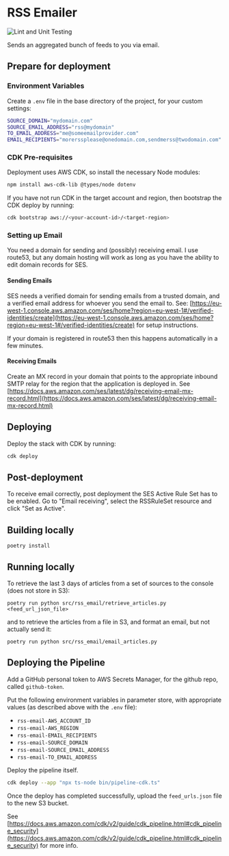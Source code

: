 # RSS Emailer

![Lint and Unit Testing](https://github.com/eamonmason/rss-email/actions/workflows/lint_and_test.yml/badge.svg)

Sends an aggregated bunch of feeds to you via email.

## Prepare for deployment

### Environment Variables

Create a `.env` file in the base directory of the project, for your custom settings:

```sh
SOURCE_DOMAIN="mydomain.com"
SOURCE_EMAIL_ADDRESS="rss@mydomain"
TO_EMAIL_ADDRESS="me@someemailprovider.com"
EMAIL_RECIPIENTS="morerssplease@onedomain.com,sendmerss@twodomain.com"
```

### CDK Pre-requisites

Deployment uses AWS CDK, so install the necessary Node modules:

```sh
npm install aws-cdk-lib @types/node dotenv
```

If you have not run CDK in the target account and region, then bootstrap the CDK deploy by running:

```sh
cdk bootstrap aws://<your-account-id>/<target-region>
```

### Setting up Email

You need a domain for sending and (possibly) receiving email. I use route53, but any domain hosting will work as long as you have the ability to edit domain records for SES.

#### Sending Emails

SES needs a verified domain for sending emails from a trusted domain, and a verified email address for whoever you send the email to. See: [https://eu-west-1.console.aws.amazon.com/ses/home?region=eu-west-1#/verified-identities/create](https://eu-west-1.console.aws.amazon.com/ses/home?region=eu-west-1#/verified-identities/create) for setup instructions.

If your domain is registered in route53 then this happens automatically in a few minutes.

#### Receiving Emails

Create an MX record in your domain that points to the appropriate inbound SMTP relay for the region that the application is deployed in. See [https://docs.aws.amazon.com/ses/latest/dg/receiving-email-mx-record.html](https://docs.aws.amazon.com/ses/latest/dg/receiving-email-mx-record.html)

## Deploying

Deploy the stack with CDK by running:

```sh
cdk deploy
```

## Post-deployment

To receive email correctly, post deployment the SES Active Rule Set has to be enabled. Go to "Email receiving", select the RSSRuleSet resource and click "Set as Active".

## Building locally

```poetry install```

## Running locally

To retrieve the last 3 days of articles from a set of sources to the console (does not store in S3):

```poetry run python src/rss_email/retrieve_articles.py <feed_url_json_file>```

and to retrieve the articles from a file in S3, and format an email, but not actually send it:

```poetry run python src/rss_email/email_articles.py```

## Deploying the Pipeline

Add a GitHub personal token to AWS Secrets Manager, for the github repo, called `github-token`.

Put the following environment variables in parameter store, with appropriate values (as described above with the `.env` file):

- `rss-email-AWS_ACCOUNT_ID`
- `rss-email-AWS_REGION`
- `rss-email-EMAIL_RECIPIENTS`
- `rss-email-SOURCE_DOMAIN`
- `rss-email-SOURCE_EMAIL_ADDRESS`
- `rss-email-TO_EMAIL_ADDRESS`

Deploy the pipeline itself.

```sh
cdk deploy --app "npx ts-node bin/pipeline-cdk.ts"
```

Once the deploy has completed successfully, upload the `feed_urls.json` file to the new S3 bucket.

See [https://docs.aws.amazon.com/cdk/v2/guide/cdk_pipeline.html#cdk_pipeline_security](https://docs.aws.amazon.com/cdk/v2/guide/cdk_pipeline.html#cdk_pipeline_security) for more info.
